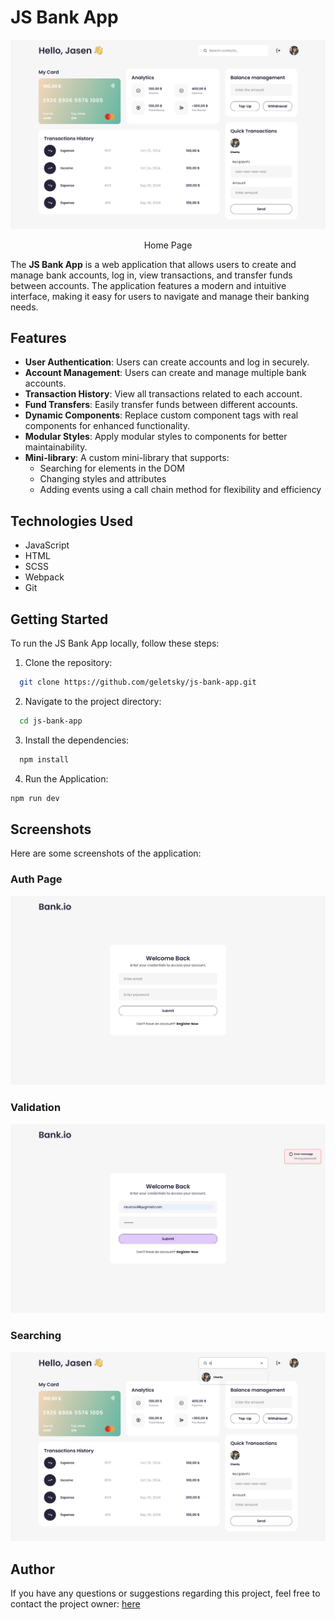 # JS Bank App

![Home Page](https://github.com/geletsky/js-bank-app/blob/main/readme/img/01.png?raw=true)

<p align="center">Home Page</p>

The **JS Bank App** is a web application that allows users to create and manage bank accounts, log in, view transactions, and transfer funds between accounts. The application features a modern and intuitive interface, making it easy for users to navigate and manage their banking needs.

## Features

- **User Authentication**: Users can create accounts and log in securely.
- **Account Management**: Users can create and manage multiple bank accounts.
- **Transaction History**: View all transactions related to each account.
- **Fund Transfers**: Easily transfer funds between different accounts.
- **Dynamic Components**: Replace custom component tags with real components for enhanced functionality.
- **Modular Styles**: Apply modular styles to components for better maintainability.
- **Mini-library**: A custom mini-library that supports:
  - Searching for elements in the DOM
  - Changing styles and attributes
  - Adding events using a call chain method for flexibility and efficiency

## Technologies Used

- JavaScript
- HTML
- SCSS
- Webpack
- Git

## Getting Started

To run the JS Bank App locally, follow these steps:

1. Clone the repository:

```bash
  git clone https://github.com/geletsky/js-bank-app.git
```

2. Navigate to the project directory:

```bash
  cd js-bank-app
```

3. Install the dependencies:

```bash
  npm install
```

4. Run the Application:

```bash
npm run dev
```

## Screenshots

Here are some screenshots of the application:

### Auth Page

![Auth Page](https://github.com/geletsky/js-bank-app/blob/main/readme/img/02.png?raw=true)

### Validation

![Validation](https://github.com/geletsky/js-bank-app/blob/main/readme/img/03.png?raw=true)

### Searching

![Searching](https://github.com/geletsky/js-bank-app/blob/main/readme/img/04.png?raw=true)

## Author

If you have any questions or suggestions regarding this project, feel free to contact the project owner: [here](https://github.com/geletsky)
